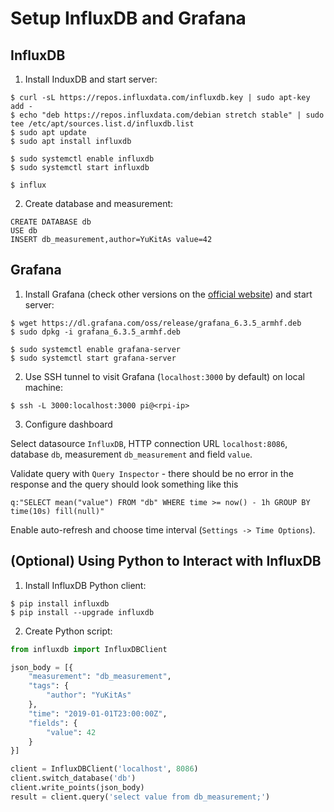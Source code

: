 # Setup InfluxDB and Grafana

## InfluxDB

1. Install InduxDB and start server:

  ```console
  $ curl -sL https://repos.influxdata.com/influxdb.key | sudo apt-key add -
  $ echo "deb https://repos.influxdata.com/debian stretch stable" | sudo tee /etc/apt/sources.list.d/influxdb.list
  $ sudo apt update
  $ sudo apt install influxdb  

  $ sudo systemctl enable influxdb
  $ sudo systemctl start influxdb

  $ influx
  ```

2. Create database and measurement:

  ```console
  CREATE DATABASE db
  USE db
  INSERT db_measurement,author=YuKitAs value=42
  ```

## Grafana

1. Install Grafana (check other versions on the [official website](https://grafana.com/grafana/download/6.3.5?platform=arm)) and start server:

  ```console
  $ wget https://dl.grafana.com/oss/release/grafana_6.3.5_armhf.deb
  $ sudo dpkg -i grafana_6.3.5_armhf.deb

  $ sudo systemctl enable grafana-server
  $ sudo systemctl start grafana-server
  ```

2. Use SSH tunnel to visit Grafana (`localhost:3000` by default) on local machine:

  ```console
  $ ssh -L 3000:localhost:3000 pi@<rpi-ip>
  ```

3. Configure dashboard

  Select datasource `InfluxDB`, HTTP connection URL `localhost:8086`, database `db`, measurement `db_measurement` and field `value`.

  Validate query with `Query Inspector` - there should be no error in the response and the query should look something like this

  ```
  q:"SELECT mean("value") FROM "db" WHERE time >= now() - 1h GROUP BY time(10s) fill(null)"
  ```

  Enable auto-refresh and choose time interval (`Settings -> Time Options`).

## (Optional) Using Python to Interact with InfluxDB

1. Install InfluxDB Python client:

  ```console
  $ pip install influxdb
  $ pip install --upgrade influxdb
  ```

2. Create Python script:

  ```python
  from influxdb import InfluxDBClient

  json_body = [{
      "measurement": "db_measurement",
      "tags": {
          "author": "YuKitAs"
      },
      "time": "2019-01-01T23:00:00Z",
      "fields": {
          "value": 42
      }
  }]

  client = InfluxDBClient('localhost', 8086)
  client.switch_database('db')
  client.write_points(json_body)
  result = client.query('select value from db_measurement;')
  ```
